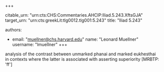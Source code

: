 +++


citable_urn: "urn:cts:CHS:Commentaries.AHCIP:Iliad.5.243.XftsGJA"
target_urn: "urn:cts:greekLit:tlg0012.tlg001:5.243"
title: "Iliad 5.243"

authors:
- email: "muellner@chs.harvard.edu"
  name: "Leonard Muellner"
  username: "lmuellner"
+++

<p>analysis of the contrast between unmarked phanai and marked eukhesthai in contexts where the latter is associated with asserting superiority [MRBTP: 'ff']</p>
